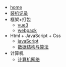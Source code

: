 * [home](README)
* [装机记录](notes/setup)
* 框架+打包
  * [vue3](notes/vue3)
  * [webpack](notes/webpack)
* Html + JavaScript + Css
  * [javaScript](notes/javaScript)
  * [数据结构与算法](notes/data-structure)
* 计算机
  * [计算机网络](notes/computer-network)
